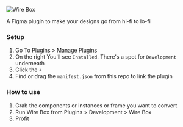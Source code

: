 ![Wire Box](https://d2ddoduugvun08.cloudfront.net/items/3T13420R151f3z36032C/cover.png "Wire Box")

A Figma plugin to make your designs go from hi-fi to lo-fi

### Setup

1. Go To Plugins > Manage Plugins
2. On the right You'll see `Installed`. There's a spot for `Development` underneath
3. Click the `+`
4. Find or drag the `manifest.json` from this repo to link the plugin

### How to use

1. Grab the components or instances or frame you want to convert
2. Run Wire Box from Plugins > Development > Wire Box
3. Profit